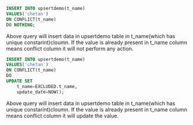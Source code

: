 ```sql
INSERT INTO upsertdemo(t_name) 
VALUES('chetan')
ON CONFLICT(t_name)
DO NOTHING;
```
Above query will insert data in upsertdemo table in t_name(which has unique constarint)cloumn. If the value is already present in t_name column means conflict column it will not perform any action.


```sql
INSERT INTO upsertdemo(t_name) 
VALUES('chetan')
ON CONFLICT(t_name)
DO
UPDATE SET
	t_name=EXCLUDED.t_name,
	update_date=NOW();
```
Above query will insert data in upsertdemo table in t_name(which has unique constarint)cloumn. If the value is already present in t_name column means conflict column it will update the value.

